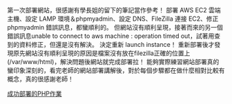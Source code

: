 第一次部署網站，很感謝有學長姐的留下的筆記當作參考！
部署 AWS EC2 雲端主機、設定 LAMP 環境＆phpmyadmin、設定 DNS、FileZilla 連接 EC2、修正 phpmyadmin 錯誤訊息，都蠻順利的。
但網站沒有順利呈現，接著而來的另一個錯誤訊息unable to connect to aws machine : operation timed out，試著用查到的資料修正，但還是沒有解決。
決定重新 launch instance！
重新部署後才發現原先網站沒有順利呈現的原因是檔案沒有放在filezilla正確的位置上(/var/www/html)，解決問題後網站就完成部署拉！
能夠實際練習網站部署真的蠻印象深刻的，看完老師的網站部署講解後，對於每個步驟都在做什麼相對比較有概念，真的很感謝老師！

[成功部署的PHP作業](http://ruofan.tw/comment/index.php)